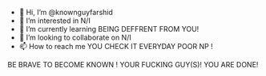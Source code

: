 - 👋 Hi, I’m @knownguyfarshid
- 👀 I’m interested in N/I  
- 🌱 I’m currently learning BEING DEFFRENT FROM YOU!  
- 💞️ I’m looking to collaborate on N/I 
- 📫 How to reach me YOU CHECK IT EVERYDAY POOR NP !

<!---
knownguyfarshid/knownguyfarshid is a ✨ special ✨ repository because its `README.md` (this file) appears on your GitHub profile.
You can click the Preview link to take a look at your changes.
--->



BE BRAVE TO BECOME KNOWN !
 YOUR FUCKING GUY(S)!
 YOU ARE DONE!
 
